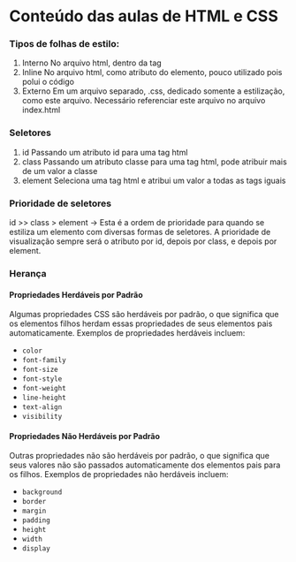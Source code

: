 # Conteúdo das aulas de HTML e CSS

### Tipos de folhas de estilo:
1. Interno
    No arquivo html, dentro da tag <style></style>
2. Inline
    No arquivo html, como atributo do elemento, pouco utilizado pois polui o código
3. Externo 
    Em um arquivo separado, .css, dedicado somente a estilização, como este arquivo.
    Necessário referenciar este arquivo no arquivo index.html

### Seletores
1. id
   Passando um atributo id para uma tag html
2. class
   Passando um atributo classe para uma tag html, pode atribuir mais de um valor a classe
3. element
   Seleciona uma tag html e atribui um valor a todas as tags iguais

### Prioridade de seletores

id >> class > element -> Esta é a ordem de prioridade para quando se estiliza um elemento com diversas formas de seletores. A prioridade de visualização sempre será o atributo por id, depois por class, e depois por element.

### Herança

#### Propriedades Herdáveis por Padrão
Algumas propriedades CSS são herdáveis por padrão, o que significa que os elementos filhos herdam essas propriedades de seus elementos pais automaticamente. Exemplos de propriedades herdáveis incluem:

- `color`
- `font-family`
- `font-size`
- `font-style`
- `font-weight`
- `line-height`
- `text-align`
- `visibility`

#### Propriedades Não Herdáveis por Padrão
Outras propriedades não são herdáveis por padrão, o que significa que seus valores não são passados automaticamente dos elementos pais para os filhos. Exemplos de propriedades não herdáveis incluem:

- `background`
- `border`
- `margin`
- `padding`
- `height`
- `width`
- `display`

